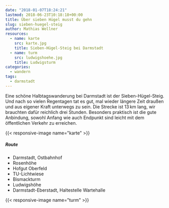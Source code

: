 ```yaml
---
date: "2018-01-07T18:24:21"
lastmod: 2018-06-23T10:18:18+00:00
title: Über sieben Hügel musst du gehn
slug: sieben-huegel-steig
author: Mathias Wellner
resources:
  - name: karte
    src: karte.jpg
    title: Sieben-Hügel-Steig bei Darmstadt
  - name: turm
    src: ludwigshoehe.jpg
    title: Ludwigsturm
categories:
  - wandern
tags:
  - darmstadt
---
```


Eine schöne Halbtagswanderung bei Darmstadt ist der Sieben-Hügel-Steig. Und nach so vielen Regentagen tat es gut, mal wieder längere Zeit draußen und aus eigener Kraft unterwegs zu sein. Die Strecke ist 13&thinsp;km lang, wir brauchten dafür reichlich drei Stunden. Besonders praktisch ist die gute Anbindung, sowohl Anfang wie auch Endpunkt sind leicht mit dem öffentlichen Verkehr zu erreichen. 

<!--more-->

{{< responsive-image name="karte" >}}

##### Route
* Darmstadt, Ostbahnhof
* Rosenhöhe
* Hofgut Oberfeld
* TU-Lichtwiese
* Bismackturm
* Ludwigshöhe
* Darmstadt-Eberstadt, Haltestelle Wartehalle

{{< responsive-image name="turm" >}}